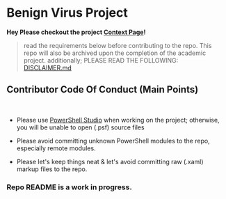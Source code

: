 # Benign Virus Project
**Hey Please checkout the project [Context Page](https://johntebrown.github.io/benign-virus-project/)!**
<br>

> read the requirements below before contributing to the repo. 
> This repo will also be archived upon the completion of the academic project.
> additionally; PLEASE READ THE FOLLOWING: [DISCLAIMER.md](https://github.com/JohnteBrown/benign-virus-project/blob/master/DISCLAIMER.md) 
## Contributor Code Of Conduct (Main Points)

<br>

- Please use [PowerShell Studio](https://www.sapien.com/software/powershell_studio/) when working on the project; otherwise, you will be unable to open (.psf) source files

- Please avoid committing unknown PowerShell modules to the repo, especially remote modules. 
  
- Please let's keep things neat & let's avoid committing raw (.xaml) markup files to the repo.

### Repo README is a work in progress.
